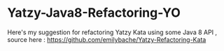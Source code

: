 # Yatzy-Java8-Refactoring-YO
Here's my suggestion for refactoring Yatzy Kata using some  Java 8 API , source here : https://github.com/emilybache/Yatzy-Refactoring-Kata
